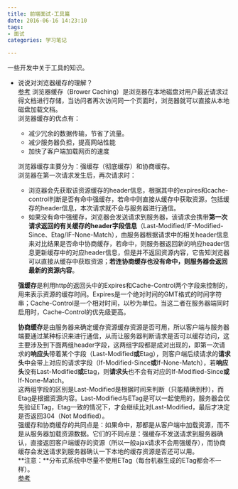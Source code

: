 ```yaml
---
title: 前端面试-工具篇
date: 2016-06-16 14:23:10
tags: 
- 面试
categories: 学习笔记

---
```

一些开发中关于工具的知识。<!-- more -->
- 说说对浏览器缓存的理解？  
	[参考](http://mp.weixin.qq.com/s?__biz=MjM5MTA1MjAxMQ==&mid=2651221145&idx=1&sn=ce8cc0dd80142980026eb156d5b1f269&scene=23&srcid=0617Cw01DNgD2HShv3Og3wWe#rd)
	浏览器缓存（Brower Caching）是浏览器在本地磁盘对用户最近请求过得文档进行存储，当访问者再次访问同一个页面时，浏览器就可以直接从本地磁盘加载文档。  
	浏览器缓存的优点有：
	- 减少冗余的数据传输，节省了流量。
	- 减少服务器负担，提高网站性能
	- 加快了客户端加载网页的速度  
	
	浏览器缓存主要分为：强缓存（彻底缓存）和协商缓存。  
	浏览器在第一次请求发生后，再次请求时：  
	- 浏览器会先获取该资源缓存的header信息，根据其中的expires和cache-control判断是否有命中强缓存，若命中则直接从缓存中获取资源，包括缓存的header信息，本次请求就不会与服务器进行通信。  
	- 如果没有命中强缓存，浏览器会发送请求到服务器，该请求会携带**第一次请求返回的有关缓存的header字段信息**（Last-Modified/IF-Modified-Since、Etag/IF-None-Match），由服务器根据请求中的相关header信息来对比结果是否命中协商缓存，若命中，则服务器返回新的响应header信息更新缓存中的对应header信息，但是并不返回资源内容，它告知浏览器可以直接从缓存中获取资源；**若连协商缓存也没有命中，则服务器会返回最新的资源内容**。

	**强缓存**是利用http的返回头中的Expires和Cache-Control两个字段来控制的，用来表示资源的缓存时间。Expires是一个绝对时间的GMT格式的时间字符串；Cache-Control是一个相对时间，以秒为单位。当这二者在服务器端同时启用时，Cache-Control的优先级更高。  

	**协商缓存**是由服务器来确定缓存资源缓存资源是否可用，所以客户端与服务器端要通过某种标识来进行通信，从而让服务器判断请求是否可以缓存访问，这主要涉及到下面两组header字段，这两组字段都是成对出现的，即第一次请求的**响应头**带着某个字段（Last-Modified**或**Etag），则客户端后续请求的**请求头**中会带上对应的请求字段（If-Modified-Since**或**If-None-Match），若**响应头**没有Last-Modified**或**Etag，则**请求头**也不会有对应的If-Modified-Since**或**If-None-Match。		
	这两组字段的区别是Last-Modified是根据时间来判断（只能精确到秒），而Etag是根据资源内容。Last-Modified与ETag是可以一起使用的，服务器会优先验证ETag，Etag一致的情况下，才会继续比对Last-Modified，最后才决定是否返回304（Not Modified）。  
	强缓存和协商缓存的共同点是：如果命中，那都是从客户端中加载资源，而不是从服务器加载资源数据。它们的不同点是：强缓存不发送请求到服务器确认，直接返回客户端缓存的资源（所以一般ajax请求不会用强缓存），而协商缓存会发送请求到服务器确认一下本地的缓存资源是否还可以用。  
	**注意：**分布式系统中尽量不使用ETag（每台机器生成的ETag都会不一样）。  
[参考](http://www.cnblogs.com/lyzg/p/5125934.html)


